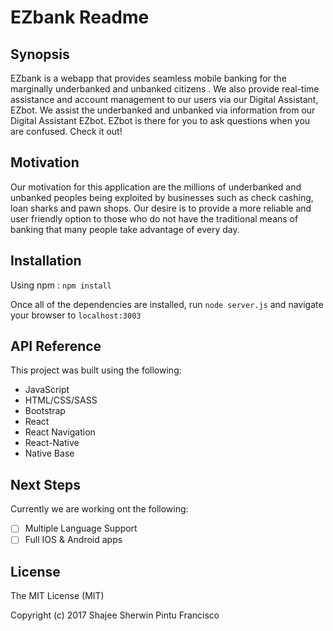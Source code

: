 # EZbank Readme

## Synopsis

EZbank is a webapp that provides seamless mobile banking for the marginally underbanked and unbanked citizens . We also provide real-time assistance and account management to our users via our Digital Assistant, EZbot. We assist the underbanked and unbanked via information from our Digital Assistant EZbot. EZbot is there for you to ask questions when you are confused. Check it out!

## Motivation

Our motivation for this application are the millions of underbanked and unbanked peoples being exploited by businesses such as check cashing, loan sharks and pawn shops. Our desire is to provide a more reliable and user friendly option to those who do not have the traditional means of banking that many people take advantage of every day.

## Installation

Using npm : `npm install`

Once all of the dependencies are installed, run `node server.js` and navigate your browser to `localhost:3003`

## API Reference

This project was built using the following:

* JavaScript
* HTML/CSS/SASS
* Bootstrap
* React
* React Navigation
* React-Native
* Native Base

## Next Steps

Currently we are working ont the following:

- [ ] Multiple Language Support
- [ ] Full IOS & Android apps

## License

The MIT License (MIT)

Copyright (c) 2017 Shajee Sherwin Pintu Francisco
